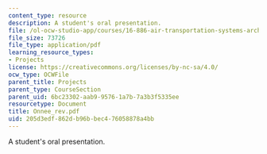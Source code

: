 ```yaml
---
content_type: resource
description: A student's oral presentation.
file: /ol-ocw-studio-app/courses/16-886-air-transportation-systems-architecting-spring-2004/205d3edf862db96bbec476058878a4bb_Onnee_rev.pdf
file_size: 73726
file_type: application/pdf
learning_resource_types:
- Projects
license: https://creativecommons.org/licenses/by-nc-sa/4.0/
ocw_type: OCWFile
parent_title: Projects
parent_type: CourseSection
parent_uid: 6bc23302-aab9-9576-1a7b-7a3b3f5335ee
resourcetype: Document
title: Onnee_rev.pdf
uid: 205d3edf-862d-b96b-bec4-76058878a4bb
---
```

A student's oral presentation.